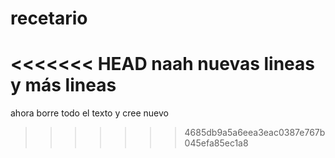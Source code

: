 recetario
=========
<<<<<<< HEAD
naah nuevas lineas
y más lineas
=======
ahora borre todo el texto y cree nuevo
>>>>>>> 4685db9a5a6eea3eac0387e767b045efa85ec1a8
